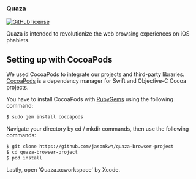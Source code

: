 ### Quaza

[![GitHub license](https://img.shields.io/badge/license-MPL%202.0-70BF41.svg)](https://raw.githubusercontent.com/jasonkwh/quaza-browser-project/master/LICENSE.txt)

Quaza is intended to revolutionize the web browsing experiences on iOS phablets.

## Setting up with CocoaPods

We used CocoaPods to integrate our projects and third-party libraries. [CocoaPods](https://cocoapods.org/) is a dependency manager for Swift and Objective-C Cocoa projects.

You have to install CocoaPods with [RubyGems](https://rubygems.org/) using the following command:

```bash
$ sudo gem install cocoapods
```

Navigate your directory by cd / mkdir commands, then use the following commands:

```bash
$ git clone https://github.com/jasonkwh/quaza-browser-project
$ cd quaza-browser-project
$ pod install
```

Lastly, open 'Quaza.xcworkspace' by Xcode.
